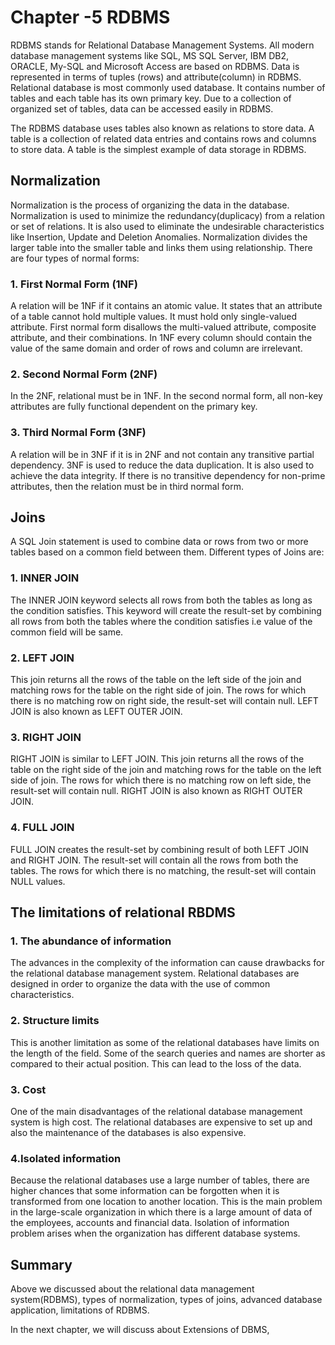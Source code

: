 # Chapter -5 RDBMS

RDBMS stands for Relational Database Management Systems. All modern database management systems like SQL, MS SQL Server, IBM DB2, ORACLE, My-SQL and Microsoft Access are based on RDBMS. Data is represented in terms of tuples (rows) and attribute(column) in RDBMS. Relational database is most commonly used database. It contains number of tables and each table has its own primary key. Due to a collection of organized set of tables, data can be accessed easily in RDBMS.

The RDBMS database uses tables also known as relations to store data. A table is a collection of related data entries and contains rows and columns to store data. A table is the simplest example of data storage in RDBMS.

## Normalization
Normalization is the process of organizing the data in the database. Normalization is used to minimize the redundancy(duplicacy) from a relation or set of relations. It is also used to eliminate the undesirable characteristics like Insertion, Update and Deletion Anomalies. Normalization divides the larger table into the smaller table and links them using relationship. There are four types of normal forms:

### 1. First Normal Form (1NF)
A relation will be 1NF if it contains an atomic value.
It states that an attribute of a table cannot hold multiple values. It must hold only single-valued attribute. First normal form disallows the multi-valued attribute, composite attribute, and their combinations. In 1NF every column should contain the value of the same domain and order of rows and column are irrelevant.

### 2. Second Normal Form (2NF)
In the 2NF, relational must be in 1NF. In the second normal form, all non-key attributes are fully functional dependent on the primary key.

### 3. Third Normal Form (3NF)
A relation will be in 3NF if it is in 2NF and not contain any transitive partial dependency.
3NF is used to reduce the data duplication. It is also used to achieve the data integrity. If there is no transitive dependency for non-prime attributes, then the relation must be in third normal form.

## Joins

A SQL Join statement is used to combine data or rows from two or more tables based on a common field between them. Different types of Joins are:

### 1. INNER JOIN
The INNER JOIN keyword selects all rows from both the tables as long as the condition satisfies. This keyword will create the result-set by combining all rows from both the tables where the condition satisfies i.e value of the common field will be same.

### 2. LEFT JOIN
This join returns all the rows of the table on the left side of the join and matching rows for the table on the right side of join. The rows for which there is no matching row on right side, the result-set will contain null. LEFT JOIN is also known as LEFT OUTER JOIN.

### 3. RIGHT JOIN
RIGHT JOIN is similar to LEFT JOIN. This join returns all the rows of the table on the right side of the join and matching rows for the table on the left side of join. The rows for which there is no matching row on left side, the result-set will contain null. RIGHT JOIN is also known as RIGHT OUTER JOIN.

### 4. FULL JOIN
 FULL JOIN creates the result-set by combining result of both LEFT JOIN and RIGHT JOIN. The result-set will contain all the rows from both the tables. The rows for which there is no matching, the result-set will contain NULL values.

 ## The limitations of relational RBDMS

### 1. The abundance of information
 The advances in the complexity of the information can cause drawbacks for the relational database management system. Relational databases are designed in order to organize the data with the use of common characteristics. 

 ### 2. Structure limits
  This is another limitation as some of the relational databases have limits on the length of the field. Some of the search queries and names are shorter as compared to their actual position. This can lead to the loss of the data. 
 ### 3. Cost
  One of the main disadvantages of the relational database management system is high cost. The relational databases are expensive to set up and also the maintenance of the databases is also expensive. 
  
### 4.Isolated information
   Because the relational databases use a large number of tables, there are higher chances that some information can be forgotten when it is transformed from one location to another location. This is the main problem in the large-scale organization in which there is a large amount of data of the employees, accounts and financial data. Isolation of information problem arises when the organization has different database systems.

   ## Summary

   Above we discussed about the relational data management system(RDBMS), types of normalization, types of joins, advanced database application, limitations of RDBMS.

   In the next chapter, we will discuss about Extensions of DBMS,